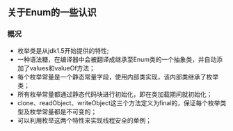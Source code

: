 ## 关于Enum的一些认识
### 概况
  * 枚举类是从jdk1.5开始提供的特性;
  * 一种语法糖，在编译器中会被翻译成继承至Enum类的一个抽象类，并自动添加了values和valueOf方法；
  * 每个枚举常量是一个静态常量字段，使用内部类实现，该内部类继承了枚举类；
  * 所有枚举常量都通过静态代码块进行初始化，即在类加载期间就初始化；
  * clone、readObject、writeObject这三个方法定义为final的，保证每个枚举类型及枚举常量都是不可变的；
  * 可以利用枚举这两个特性来实现线程安全的单例；
###  
